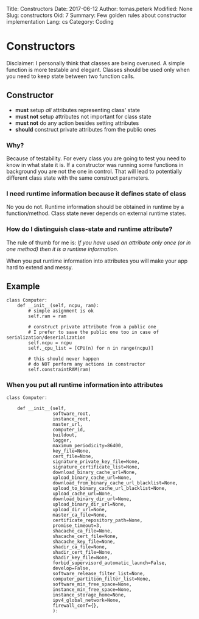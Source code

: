 Title: Constructors
Date: 2017-06-12
Author: tomas.peterk
Modified: None
Slug: constructors
Oid: 7
Summary: Few golden rules about constructor implementation
Lang: cs
Category: Coding

# Constructors

Disclaimer: I personally think that classes are being overused.
A simple function is more testable and elegant. Classes should
be used only when you need to keep state between two function calls.

## Constructor 

-  **must** setup *all* attributes representing class' state
-  **must not** setup attributes not important for class state
-  **must not** do any action besides setting attributes
-  **should** construct private attributes from the public ones

### Why?

Because of testability. For every class you are going to test you
need to know in what state it is. If a constructor was running some
functions in background you are not the one in control. That will
lead to potentially different class state with the same construct
parameters.

### I need runtime information because it defines state of class

No you do not. Runtime information should be obtained in runtime
by a function/method. Class state never depends on external runtime
states.

### How do I distinguish class-state and runtime attribute?

The rule of thumb for me is: *If you have used an attribute 
only once (or in one method) then it is a runtime information*.

When you put runtime information into attributes you will make
your app hard to extend and messy.


## Example

    class Computer:
        def __init__(self, ncpu, ram):
            # simple asignment is ok
            self.ram = ram

            # construct private attribute from a public one
            # I prefer to save the public one too in case of serialization/deserialization
            self.ncpu = ncpu
            self._cpu_list = [CPU(n) for n in range(ncpu)]

            # this should never happen
            # do NOT perform any actions in constructor
            self.constraintRAM(ram)


### When you put all runtime information into attributes

    class Computer:

        def __init__(self,
                     software_root,
                     instance_root,
                     master_url,
                     computer_id,
                     buildout,
                     logger,
                     maximum_periodicity=86400,
                     key_file=None,
                     cert_file=None,
                     signature_private_key_file=None,
                     signature_certificate_list=None,
                     download_binary_cache_url=None,
                     upload_binary_cache_url=None,
                     download_from_binary_cache_url_blacklist=None,
                     upload_to_binary_cache_url_blacklist=None,
                     upload_cache_url=None,
                     download_binary_dir_url=None,
                     upload_binary_dir_url=None,
                     upload_dir_url=None,
                     master_ca_file=None,
                     certificate_repository_path=None,
                     promise_timeout=3,
                     shacache_ca_file=None,
                     shacache_cert_file=None,
                     shacache_key_file=None,
                     shadir_ca_file=None,
                     shadir_cert_file=None,
                     shadir_key_file=None,
                     forbid_supervisord_automatic_launch=False,
                     develop=False,
                     software_release_filter_list=None,
                     computer_partition_filter_list=None,
                     software_min_free_space=None,
                     instance_min_free_space=None,
                     instance_storage_home=None,
                     ipv4_global_network=None,
                     firewall_conf={},
                     ):

